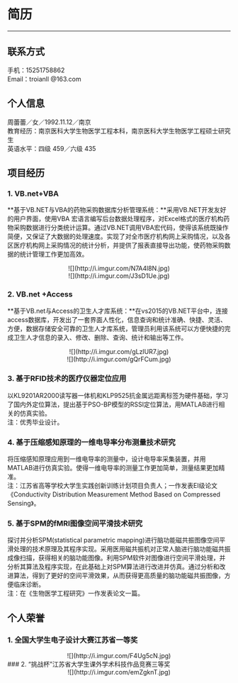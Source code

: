 # 简历

----------

## 联系方式

手机：15251758862  
Email：troianll @163.com

## 个人信息
周蕾蕾／女／1992.11.12／南京  
教育经历：南京医科大学生物医学工程本科，南京医科大学生物医学工程硕士研究生  
英语水平：四级 459／六级 435

## 项目经历  
### 1. VB.net+VBA
**基于VB.NET与VBA的药物采购数据库分析管理系统：**采用VB.NET开发友好的用户界面，使用VBA 宏语言编写后台数据处理程序，对Excel格式的医疗机构药物采购数据进行分类统计运算。通过VB.NET调用VBA宏代码，使得该系统既操作简便，又保证了大数据的处理速度。实现了对全市医疗机构网上采购情况，以及各区医疗机构网上采购情况的统计分析，并提供了报表直接导出功能，使药物采购数据的统计管理工作更加高效。
<center>![](http://i.imgur.com/N7A4l8N.jpg)</center>  
<center>![](http://i.imgur.com/J3sD1Ue.jpg)</center>

### 2. VB.net +Access
**基于VB.net与Access的卫生人才库系统：**在vs2015的VB.NET平台中，连接access数据库，开发出了一套界面人性化，信息查询和统计准确、快捷、灵活、方便，数据存储安全可靠的卫生人才库系统，管理员利用该系统可以方便快捷的完成卫生人才信息的录入、修改、删除、查询、统计和输出等工作。
<center>![](http://i.imgur.com/gLzIUR7.jpg)</center>  
<center>![](http://i.imgur.com/gQrFCum.jpg)</center>  

### 3. 基于RFID技术的医疗仪器定位应用
以KL9201AR2000读写器一体机和KLP9525抗金属远距离标签为硬件基础，学习了国内外定位算法，提出基于PSO-BP模型的RSSI定位算法，用MATLAB进行相关的仿真实验。  
注：优秀毕业设计。

### 4. 基于压缩感知原理的一维电导率分布测量技术研究
将压缩感知原理应用到一维电导率的测量中，设计电导率采集装置，并用MATLAB进行仿真实验。使得一维电导率的测量工作更加简单，测量结果更加精准。  
注：江苏省高等学校大学生实践创新训练计划项目负责人；一作发表EI级论文《Conductivity Distribution Measurement Method Based on Compressed Sensing》。

### 5. 基于SPM的fMRI图像空间平滑技术研究
探讨并分析SPM(statistical parametric mapping)进行脑功能磁共振图像空间平滑处理的技术原理及其程序实现。采用医用磁共振机对正常人脑进行脑功能磁共振成像扫描，获得相关的脑功能图像。利用SPM软件对图像进行空间平滑处理，并分析其算法及程序实现，在此基础上对SPM算法进行改进并仿真。通过分析和改进算法，得到了更好的空间平滑效果，从而获得更高质量的脑功能磁共振图像，方便临床诊断。  
注：在《生物医学工程研究》一作发表论文一篇。


## 个人荣誉
### 1. 全国大学生电子设计大赛江苏省一等奖 
<center>![](http://i.imgur.com/F4Ug5cN.jpg)</center>   
### 2. “挑战杯”江苏省大学生课外学术科技作品竞赛三等奖
<center>![](http://i.imgur.com/emZgknT.jpg)</center>  
